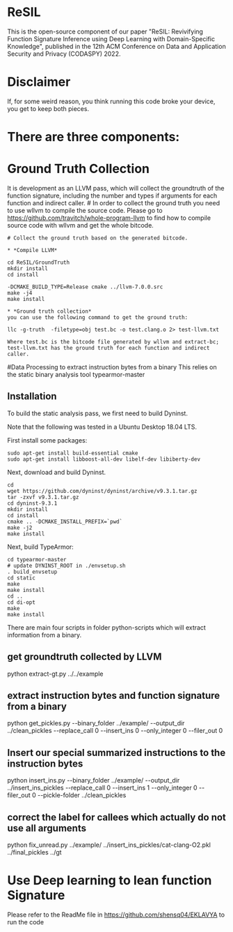 # ReSIL

This is the open-source component of our paper "ReSIL: Revivifying Function Signature Inference using Deep Learning with Domain-Specific Knowledge", published in the 12th ACM Conference on Data and Application Security and Privacy  (CODASPY) 2022. 
# Disclaimer
If, for some weird reason, you think running this code broke your device, you get to keep both pieces.

# There are three components:

# Ground Truth Collection
It is development as an LLVM pass, which will collect the groundtruth of the function signature, including the number and types if arguments for each function and indirect caller.
	# In order to collect the ground truth you need to use wllvm to compile the source code. Please go to https://github.com/travitch/whole-program-llvm to find how to compile source code with wllvm and get the whole bitcode.

	# Collect the ground truth based on the generated bitcode.

	* *Compile LLVM*

	cd ReSIL/GroundTruth
	mkdir install
	cd install

	-DCMAKE_BUILD_TYPE=Release cmake ../llvm-7.0.0.src
	make -j4
	make install

	* *Ground truth collection*
	you can use the following command to get the ground truth:

	llc -g-truth  -filetype=obj test.bc -o test.clang.o 2> test-llvm.txt

	Where test.bc is the bitcode file generated by wllvm and extract-bc; test-llvm.txt has the ground truth for each function and indirect caller.


#Data Processing to extract instruction bytes from a binary
This relies on the static binary analysis tool typearmor-master
## Installation
To build the static analysis pass, we first need to build Dyninst. 

Note that the following was tested in a Ubuntu Desktop 18.04 LTS. 

First install some packages:

    sudo apt-get install build-essential cmake 
    sudo apt-get install libboost-all-dev libelf-dev libiberty-dev

Next, download and build Dyninst. 

    cd
    wget https://github.com/dyninst/dyninst/archive/v9.3.1.tar.gz
    tar -zxvf v9.3.1.tar.gz
    cd dyninst-9.3.1
    mkdir install
    cd install
    cmake .. -DCMAKE_INSTALL_PREFIX=`pwd`
    make -j2
    make install

Next, build TypeArmor:

	cd typearmor-master
    # update DYNINST_ROOT in ./envsetup.sh
    . build_envsetup
    cd static
    make
    make install
    cd ..
    cd di-opt
    make
    make install

There are main four scripts in folder python-scripts which will extract information from a binary.
## get groundtruth collected by LLVM 
python extract-gt.py ../../example
## extract instruction bytes and function signature from a binary
python get_pickles.py --binary_folder ../example/  --output_dir ../clean_pickles --replace_call 0 --insert_ins 0 --only_integer 0 --filer_out 0
## Insert our special summarized instructions to the instruction bytes
python insert_ins.py --binary_folder ../example/ --output_dir ../insert_ins_pickles --replace_call 0 --insert_ins 1  --only_integer 0 --filer_out 0 --pickle-folder ../clean_pickles
## correct the label for callees which actually do not use all arguments
python fix_unread.py ../example/ ../insert_ins_pickles/cat-clang-O2.pkl ../final_pickles ../gt


# Use Deep learning to lean function Signature

Please refer to the ReadMe file in https://github.com/shensq04/EKLAVYA to run the code









